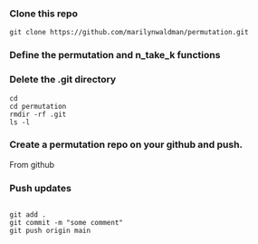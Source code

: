 ### Clone this repo

```
git clone https://github.com/marilynwaldman/permutation.git

```

###  Define the permutation and n_take_k functions

###  Delete the .git directory 

```
cd 
cd permutation
rmdir -rf .git
ls -l

```

###  Create a permutation repo on your github and push.

From github

### Push updates

```

git add .
git commit -m "some comment"
git push origin main


```

